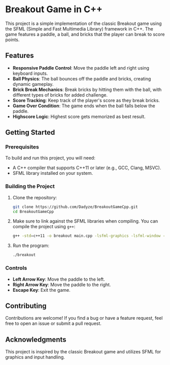 
# Breakout Game in C++

This project is a simple implementation of the classic Breakout game using the SFML (Simple and Fast Multimedia Library) framework in C++. The game features a paddle, a ball, and bricks that the player can break to score points.

## Features

- **Responsive Paddle Control**: Move the paddle left and right using keyboard inputs.
- **Ball Physics**: The ball bounces off the paddle and bricks, creating dynamic gameplay.
- **Brick Break Mechanics**: Break bricks by hitting them with the ball, with different types of bricks for added challenge.
- **Score Tracking**: Keep track of the player's score as they break bricks.
- **Game Over Condition**: The game ends when the ball falls below the paddle.
- **Highscore Logic**: Highest score gets memorized as best result.


## Getting Started

### Prerequisites

To build and run this project, you will need:

- A C++ compiler that supports C++11 or later (e.g., GCC, Clang, MSVC).
- SFML library installed on your system.

### Building the Project

1. Clone the repository:
   ```bash
   git clone https://github.com/Dadyze/BreakoutGameCpp.git
   cd BreakoutGameCpp
   ```

2. Make sure to link against the SFML libraries when compiling. You can compile the project using `g++`:
   ```bash
   g++ -std=c++11 -o breakout main.cpp -lsfml-graphics -lsfml-window -lsfml-system
   ```

3. Run the program:
   ```bash
   ./breakout
   ```

### Controls

- **Left Arrow Key**: Move the paddle to the left.
- **Right Arrow Key**: Move the paddle to the right.
- **Escape Key**: Exit the game.



## Contributing

Contributions are welcome! If you find a bug or have a feature request, feel free to open an issue or submit a pull request.


## Acknowledgments

This project is inspired by the classic Breakout game and utilizes SFML for graphics and input handling.
